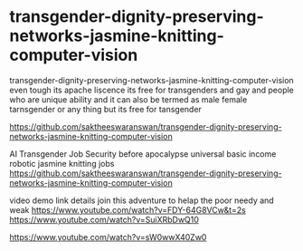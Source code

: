 # transgender-dignity-preserving-networks-jasmine-knitting-computer-vision
transgender-dignity-preserving-networks-jasmine-knitting-computer-vision even tough its apache liscence its free for transgenders and gay and people who are unique ability and it can also be termed as male female tarnsgender or any thing but its free for tansgender

https://github.com/saktheeswaranswan/transgender-dignity-preserving-networks-jasmine-knitting-computer-vision

AI Transgender Job Security  before apocalypse universal basic income robotic jasmine knitting jobs
https://github.com/saktheeswaranswan/transgender-dignity-preserving-networks-jasmine-knitting-computer-vision

video demo link details
join this adventure to helap the poor needy and weak 
https://www.youtube.com/watch?v=FDY-64G8VCw&t=2s
https://www.youtube.com/watch?v=SuiXRbDwQ10

https://www.youtube.com/watch?v=sW0wwX40Zw0
